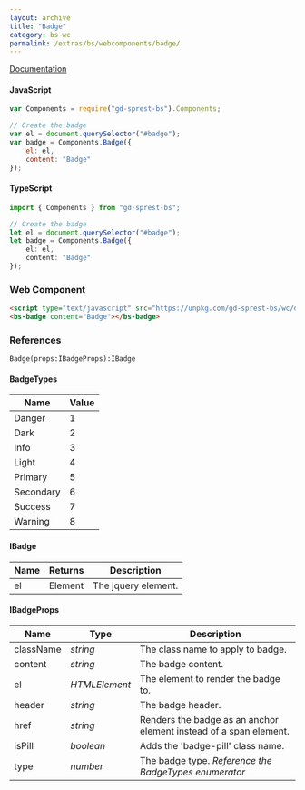 ```yaml
---
layout: archive
title: "Badge"
category: bs-wc
permalink: /extras/bs/webcomponents/badge/
---
```

[Documentation](https://getbootstrap.com/docs/4.4/components/badges)

<div id="badgeDemo"></div>

#### JavaScript
```js
var Components = require("gd-sprest-bs").Components;

// Create the badge
var el = document.querySelector("#badge");
var badge = Components.Badge({
    el: el,
    content: "Badge"
});
```
#### TypeScript
```ts
import { Components } from "gd-sprest-bs";

// Create the badge
let el = document.querySelector("#badge");
let badge = Components.Badge({
    el: el,
    content: "Badge"
});
```

### Web Component

<bs-badge content="Badge"></bs-badge>

```html
<script type="text/javascript" src="https://unpkg.com/gd-sprest-bs/wc/dist/gd-sprest-bs.js"></script>
<bs-badge content="Badge"></bs-badge>
```

### References

```
Badge(props:IBadgeProps):IBadge
```

#### BadgeTypes

| Name | Value |
| --- | --- |
| Danger | 1 |
| Dark | 2 |
| Info | 3 |
| Light | 4 |
| Primary | 5 |
| Secondary | 6 |
| Success | 7 |
| Warning | 8 |

#### IBadge

| Name | Returns | Description |
| --- | --- | --- |
| el | Element | The jquery element. |

#### IBadgeProps

| Name | Type | Description |
| --- | --- | --- |
| className | _string_ | The class name to apply to badge. |
| content | _string_ | The badge content. |
| el | _HTMLElement_ | The element to render the badge to. |
| header | _string_ | The badge header. |
| href | _string_ | Renders the badge as an anchor element instead of a span element. |
| isPill | _boolean_ | Adds the 'badge-pill' class name. |
| type | _number_ | The badge type. _Reference the BadgeTypes enumerator_ |

<script type="text/javascript" src="https://unpkg.com/gd-sprest-bs/wc/dist/gd-sprest-bs.js"></script>
<script type="text/javascript">
    // Wait for the window to be loaded
    window.addEventListener("load", function() {
        // See if a badge exists
        var badge = document.querySelector("#badgeDemo");
        if(badge) {
            // Render the badge
            $REST.Components.Badge({
                el: badge,
                content: "Badge"
            });
        }
    });
</script>